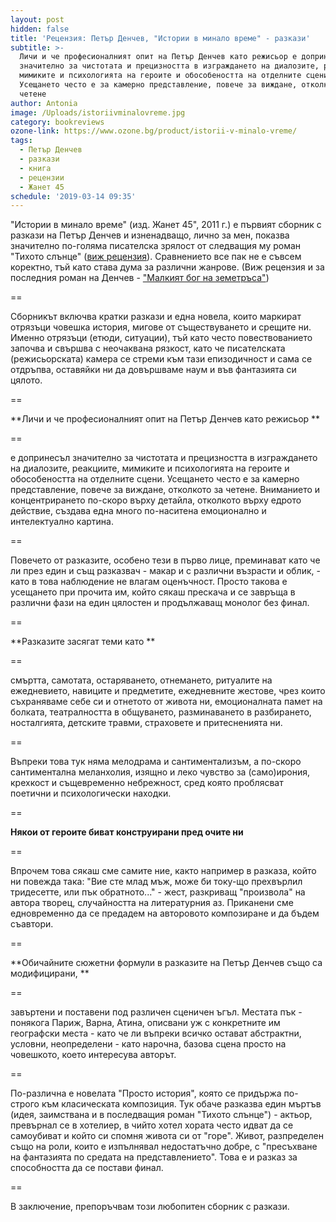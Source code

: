```yaml
---
layout: post
hidden: false
title: 'Рецензия: Петър Денчев, "Истории в минало време" - разкази'
subtitle: >-
  Личи и че професионалният опит на Петър Денчев като режисьор е допринесъл
  значително за чистотата и прецизността в изграждането на диалозите, реакциите,
  мимиките и психологията на героите и обособеността на отделните сцени.
  Усещането често е за камерно представление, повече за виждане, отколкото за
  четене
author: Antonia
image: /Uploads/istoriivminalovreme.jpg
category: bookreviews
ozone-link: https://www.ozone.bg/product/istorii-v-minalo-vreme/
tags:
  - Петър Денчев
  - разкази
  - книга
  - рецензии
  - Жанет 45
schedule: '2019-03-14 09:35'
---
```

"Истории в минало време" (изд. Жанет 45", 2011 г.) е първият сборник с разкази на Петър Денчев и изненадващо, лично за мен, показва значително по-голяма писателска зрялост от следващия му роман "Тихото слънце" ([виж рецензия](https://literaturnirazgovori.com/bookreviews/2019/03/08/10-45-%D1%80%D0%B5%D1%86%D0%B5%D0%BD%D0%B7%D0%B8%D1%8F-%D0%BF%D0%B5%D1%82%D1%8A%D1%80-%D0%B4%D0%B5%D0%BD%D1%87%D0%B5%D0%B2-%D1%82%D0%B8%D1%85%D0%BE%D1%82%D0%BE-%D1%81%D0%BB%D1%8A%D0%BD%D1%86%D0%B5.html)). Сравнението все пак не е съвсем коректно, тъй като става дума за различни жанрове. (Виж рецензия и за последния роман на Денчев - ["Малкият бог на земетръса"](https://literaturnirazgovori.com/bookreviews/2019/02/19/10-56-%D1%80%D0%B5%D1%86%D0%B5%D0%BD%D0%B7%D0%B8%D1%8F-%D0%BF%D0%B5%D1%82%D1%8A%D1%80-%D0%B4%D0%B5%D0%BD%D1%87%D0%B5%D0%B2-%D0%BC%D0%B0%D0%BB%D0%BA%D0%B8%D1%8F%D1%82-%D0%B1%D0%BE%D0%B3-%D0%BD%D0%B0-%D0%B7%D0%B5%D0%BC%D0%B5%D1%82%D1%80%D1%8A%D1%81%D0%B0-%D1%81%D0%B5%D0%B1%D0%B5%D1%80%D0%B0%D0%B7%D0%B1%D0%B8%D1%80%D0%B0%D0%BD%D0%B5%D1%82%D0%BE-%D0%BA%D0%B0%D1%82%D0%BE-%D0%BF%D0%BE%D0%B7%D0%BD%D0%B0%D0%BD%D0%B8%D0%B5-%D0%B7%D0%B0-%D1%81%D0%BE%D0%B1%D1%81%D1%82%D0%B2%D0%B5%D0%BD%D0%B8%D1%82%D0%B5-%D0%BD%D0%B8-%D0%BA%D0%B0%D1%82%D0%B0%D1%81%D1%82%D1%80%D0%BE%D1%84%D0%B8.html))

\==

Сборникът включва кратки разкази и една новела, които маркират отрязъци човешка история, мигове от съществуването и срещите ни. Именно отрязъци (етюди, ситуации), тъй като често повествованието започва и свършва с неочаквана рязкост, като че писателската (режисьорската) камера се стреми към тази епизодичност и сама се отдръпва, оставяйки ни да довършваме наум и във фантазията си цялото. 

\==

**Личи и че професионалният опит на Петър Денчев като режисьор **

\==

е допринесъл значително за чистотата и прецизността в изграждането на диалозите, реакциите, мимиките и психологията на героите и обособеността на отделните сцени. Усещането често е за камерно представление, повече за виждане, отколкото за четене. Вниманието и концентрирането по-скоро върху детайла, отколкото върху едрото действие, създава една много по-наситена емоционално и интелектуално картина. 

\==

Повечето от разказите, особено тези в първо лице, преминават като че ли през един и същ разказвач - макар и с различни възрасти и облик, - като в това наблюдение не влагам оценъчност. Просто такова е усещането при прочита им, който сякаш прескача и се завръща в различни фази на един цялостен и продължаващ монолог без финал. 

\==

**Разказите засягат теми като **

\==

смъртта, самотата, остаряването, отнемането, ритуалите на ежедневието, навиците и предметите, ежедневните жестове, чрез които съхраняваме себе си и отнетото от живота ни, емоционалната памет на болката, театралността в общуването, разминаването в разбирането, носталгията, детските травми, страховете и притесненията ни. 

\==

Въпреки това тук няма мелодрама и сантиментализъм, а по-скоро сантиментална меланхолия, изящно и леко чувство за (само)ирония, крехкост и същевременно небрежност, сред която проблясват поетични и психологически находки. 

\==

**Някои от героите биват конструирани пред очите ни**

\==

Впрочем това сякаш сме самите ние, както например в разказа, който ни повежда така: "Вие сте млад мъж, може би току-що прехвърлил тридесетте, или пък обратното..." - жест, разкриващ "произвола" на автора творец, случайността на литературния аз. Приканени сме едновременно да се предадем на авторовото композиране и да бъдем съавтори. 

\==

**Обичайните сюжетни формули в разказите на Петър Денчев също са модифицирани, **

\==

завъртени и поставени под различен сценичен ъгъл. Местата пък - понякога Париж, Варна, Атина, описвани уж с конкретните им географски места - като че ли въпреки всичко остават абстрактни, условни, неопределени - като нарочна, базова сцена просто на човешкото, което интересува авторът. 

\==

По-различна е новелата "Просто история", която се придържа по-строго към класическата композиция. Тук обаче разказва един мъртъв (идея, заимствана и в последващия роман "Тихото слънце") - актьор, превърнал се в хотелиер, в чийто хотел хората често идват да се самоубиват и който си спомня живота си от "горе". Живот, разпределен също на роли, които е изпълнявал недостатъчно добре, с "пресъхване на фантазията по средата на представлението". Това е и разказ за способността да се постави финал.

\==

В заключение, препоръчвам този любопитен сборник с разкази.
